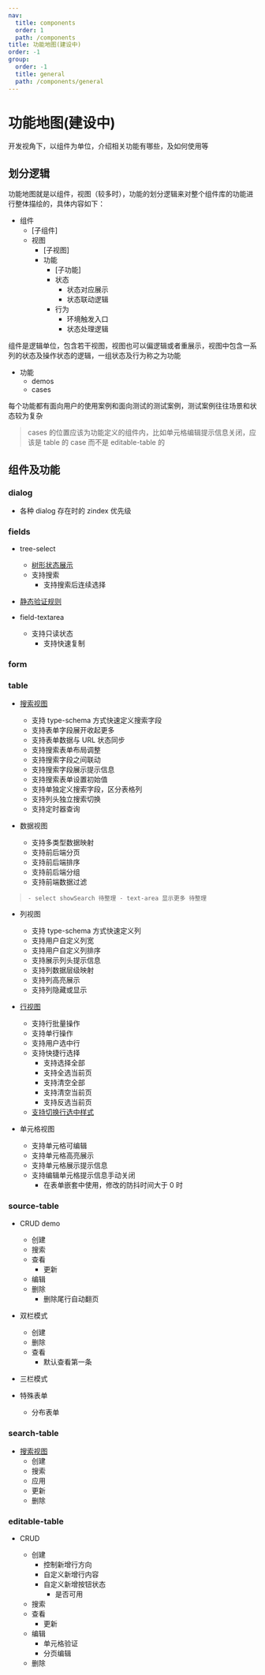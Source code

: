 ```yaml
---
nav:
  title: components
  order: 1
  path: /components
title: 功能地图(建设中)
order: -1
group:
  order: -1
  title: general
  path: /components/general
---
```


# 功能地图(建设中)

开发视角下，以组件为单位，介绍相关功能有哪些，及如何使用等

## 划分逻辑

功能地图就是以组件，视图（较多时），功能的划分逻辑来对整个组件库的功能进行整体描绘的，具体内容如下：

- 组件
  - [子组件]
  - 视图
    - [子视图]
    - 功能
      - [子功能]
      - 状态
        - 状态对应展示
        - 状态联动逻辑
      - 行为
        - 环境触发入口
        - 状态处理逻辑

组件是逻辑单位，包含若干视图，视图也可以偏逻辑或者重展示，视图中包含一系列的状态及操作状态的逻辑，一组状态及行为称之为功能

- 功能
  - demos
  - cases

每个功能都有面向用户的使用案例和面向测试的测试案例，测试案例往往场景和状态较为复杂

> cases 的位置应该为功能定义的组件内，比如单元格编辑提示信息关闭，应该是 table 的 case 而不是 editable-table 的

## 组件及功能

### dialog

- 各种 dialog 存在时的 zindex 优先级

### fields

- tree-select

  - [树形状态展示](/components/fields/one-field-tree-select#%E6%A0%91%E5%BD%A2%E7%8A%B6%E6%80%81%E5%B1%95%E7%A4%BA)
  - 支持搜索
    - 支持搜索后连续选择

- [静态验证规则](/components/forms/os-form#%E8%A1%A8%E5%8D%95%E5%86%85%E7%BD%AE%E9%AA%8C%E8%AF%81)

- field-textarea

  - 支持只读状态
    - 支持快速复制

### form

### table

- [搜索视图](/components/tables/table#搜索视图)

  - 支持 type-schema 方式快速定义搜索字段
  - 支持表单字段展开收起更多
  - 支持表单数据与 URL 状态同步
  - 支持搜索表单布局调整
  - 支持搜索字段之间联动
  - 支持搜索字段展示提示信息
  - 支持搜索表单设置初始值
  - 支持单独定义搜索字段，区分表格列
  - 支持列头独立搜索切换
  - 支持定时器查询

- 数据视图

  - 支持多类型数据映射
  - 支持前后端分页
  - 支持前后端排序
  - 支持前后端分组
  - 支持前端数据过滤

>     - select showSearch 待整理 - text-area 显示更多 待整理

- 列视图

  - 支持 type-schema 方式快速定义列
  - 支持用户自定义列宽
  - 支持用户自定义列排序
  - 支持展示列头提示信息
  - 支持列数据层级映射
  - 支持列高亮展示
  - 支持列隐藏或显示

- [行视图](/components/tables/table#%E8%A1%8C%E6%89%B9%E9%87%8F%E9%80%89%E6%8B%A9%E5%8F%8A%E6%93%8D%E4%BD%9C)

  - 支持行批量操作
  - 支持单行操作
  - 支持用户选中行
  - 支持快捷行选择
    - 支持选择全部
    - 支持全选当前页
    - 支持清空全部
    - 支持清空当前页
    - 支持反选当前页
  - [支持切换行选中样式](/components/tables/os-table#%E8%A1%8C%E6%94%AF%E6%8C%81%E7%82%B9%E5%87%BB%E9%80%89%E4%B8%AD%E6%A0%B7%E5%BC%8F)

- 单元格视图

  - 支持单元格可编辑
  - 支持单元格高亮展示
  - 支持单元格展示提示信息
  - 支持编辑单元格提示信息手动关闭
    - 在表单嵌套中使用，修改的防抖时间大于 0 时

### source-table

- CRUD demo

  - 创建
  - 搜索
  - 查看
    - 更新
  - 编辑
  - 删除
    - 删除尾行自动翻页

- 双栏模式

  - 创建
  - 删除
  - 查看
    - 默认查看第一条

- 三栏模式

- 特殊表单
  - 分布表单

### search-table

- [搜索视图](/components/tables/search-table#%E8%A7%86%E5%9B%BE%E7%AE%A1%E7%90%86)
  - 创建
  - 搜索
  - 应用
  - 更新
  - 删除

### editable-table

- CRUD

  - 创建
    - 控制新增行方向
    - 自定义新增行内容
    - 自定义新增按钮状态
      - 是否可用
  - 搜索
  - 查看
    - 更新
  - 编辑
    - 单元格验证
    - 分页编辑
  - 删除
